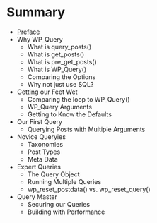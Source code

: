# Summary

* [Preface](Preface.md)
* Why WP_Query
    * What is query_posts()
    * What is get_posts()
    * What is pre_get_posts()
    * What is WP_Query()
    * Comparing the Options
    * Why not just use SQL?
* Getting our Feet Wet
    * Comparing the loop to WP_Query()
    * WP_Query Arguments
    * Getting to Know the Defaults
* Our First Query
    * Querying Posts with Multiple Arguments
* Novice Queryies
    * Taxonomies
    * Post Types
    * Meta Data
* Expert Queries
    * The Query Object
    * Running Multiple Queries
    * wp_reset_postdata() vs. wp_reset_query()
* Query Master
    * Securing our Queries
    * Building with Performance

